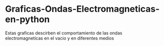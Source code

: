 # Graficas-Ondas-Electromagneticas-en-python
Estas graficas descirben el comportamiento de las ondas electromagneticas en el vacio y en diferentes medios 
